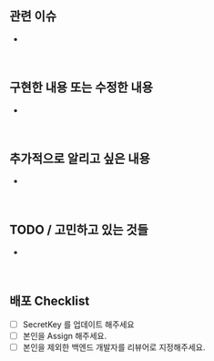 ## 관련 이슈
<!-- 연관된 이슈를 링크해주세요. -->
- 

<br/>

## 구현한 내용 또는 수정한 내용
<!-- 구현 내용을 리뷰어가 확인할 수 있도록 스크린샷 혹은 gif 등을 활용해 자유롭게 보여주세요. -->
-


<br/>


## 추가적으로 알리고 싶은 내용
- 

<br/>

## TODO / 고민하고 있는 것들
- 

<br/>

## 배포 Checklist
 <!-- 확인이 된 부분에 모두 [x]로 변경하여 확인했다는 사실을 알려주세요. -->
- [ ] SecretKey 를 업데이트 해주세요
- [ ] 본인을 Assign 해주세요.
- [ ] 본인을 제외한 백엔드 개발자를 리뷰어로 지정해주세요.

<br/>
